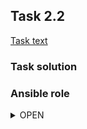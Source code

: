 ## Task 2.2

[Task text](task_text_2.2.png)


### Task solution

### Ansible role
<details>
  <summary>OPEN</summary>

- VM-1 (192.168.57.4): NGINX webserver # 1  
- VM-2 (192.168.57.5): NGINX webserver # 2  
- VM-3 (192.168.57.6): HAproxy and Keepalived server # 1 (master node)  
- VM-4 (192.168.57.7): HAproxy and Keepalived server # 2 (backup node)  
- Keepalived floating (virtual) IP: 192.168.57.10  

  
### Validation of running role with simple monitoring:
![task_2.1.gif](nginx_haproxy_ha.gif)

---

#### Run Ansible playbook
```console
ansible-playbook nginx_haproxy_ha.yml -i ./hosts -K
```
[STDOUT](STDOUT_nginx_haproxy_ha.txt)  

</details>
